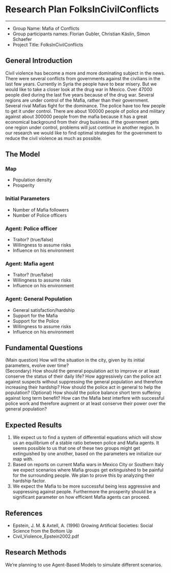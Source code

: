 # Research Plan FolksInCivilConflicts
---------------------------------------
* Group Name: Mafia of Conflicts
* Group participants names: Florian Gubler, Christian Käslin, Simon Schaefer
* Project Title: FolksInCivilConflicts 

## General Introduction
Civil violence has become a more and more dominating subject in the news. There were several conflicts from governments against the civilians in the last few years. Currently in Syria the people have to bear misery.
But we would like to take a closer look at the drug war in Mexico. Over 47000 people died during the last five years because of the drug war. Several regions are under control of the Mafia, rather than their government. Several rival Mafias fight for the dominance. The police have too few people to get it under control. There are about 100000 people of police and military against about 300000 people from the mafia because it has a great economical background from their drug business. If the government gets one region under control, problems will just continue in another region.
In our research we would like to find optimal strategies for the government to reduce the civil violence as much as possible.

## The Model
### Map
* Population density
* Prosperity

### Initial Parameters
* Number of Mafia followers
* Number of Police officers

### Agent: Police officer
* Traitor? (true/false)
* Willingness to assume risks
* Influence on his environment

### Agent: Mafia agent
* Traitor? (true/false)
* Willingness to assume risks
* Influence on his environment

### Agent: General Population
* General satisfaction/hardship
* Support for the Mafia
* Support for the Police
* Willingness to assume risks
* Influence on his environment
 
## Fundamental Questions
(Main question)
How will the situation in the city, given by its initial parameters, evolve over time?  
(Secondary)
How should the general population act to improve or at least conserve the status of their daily life? 
How aggressively can the police act against suspects without suppressing the general population and therefore increasing their hardship?
How should the police act in general to help the population? 
(Optional)
How should the police balance short term suffering against long term benefit?
How can the Mafia best interfere with successful police work and therefore augment or at least conserve their power over the general population?

## Expected Results
1.	We expect us to find a system of differential equations which will show us an equilibrium of a stable ratio between police and Mafia agents. It seems possible to us that one of these two groups might get extinguished by one another, based on the parameters we initialize our map with. 
2.	Based on reports on current Mafia wars in Mexico City or Southern Italy we expect scenarios where Mafia groups get extinguished to be painful for the surrounding people. We plan to prove this by analyzing their hardship factor.
3.	We expect the Mafia to be more successful being less aggressive and suppressing against people. Furthermore the prosperity should be a significant parameter on how efficient Mafia agents can proceed.

## References
* Epstein, J. M. & Axtell, A. (1996) Growing Artificial Societies: Social Science from the Bottom Up 
* Civil_Violence_Epstein2002.pdf

## Research Methods
We’re planning to use Agent-Based Models to simulate different scenarios.
